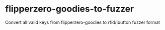 # flipperzero-goodies-to-fuzzer
Convert all valid keys from flipperzero-goodies to rfid/ibutton fuzzer format
